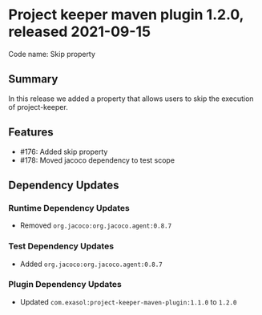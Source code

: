 # Project keeper maven plugin 1.2.0, released 2021-09-15

Code name: Skip property

## Summary

In this release we added a property that allows users to skip the execution of project-keeper.

## Features

* #176: Added skip property
* #178: Moved jacoco dependency to test scope

## Dependency Updates

### Runtime Dependency Updates

* Removed `org.jacoco:org.jacoco.agent:0.8.7`

### Test Dependency Updates

* Added `org.jacoco:org.jacoco.agent:0.8.7`

### Plugin Dependency Updates

* Updated `com.exasol:project-keeper-maven-plugin:1.1.0` to `1.2.0`
